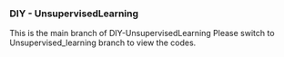 ### DIY - UnsupervisedLearning
This is the main branch of DIY-UnsupervisedLearning
Please switch to Unsupervised_learning branch to view the codes.
